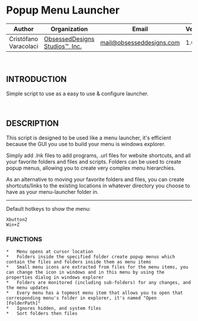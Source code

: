 # Popup Menu Launcher


|Author|Organization|Email|Version|Build|      
----|----|----|----|----|
Cristófano Varacolaci|[ObsessedDesigns Studios™, Inc.](https://obsesseddesigns.com)|mail@obsesseddesigns.com|1.0.0.4|2022.04.14|

&nbsp;
&nbsp;

## INTRODUCTION
Simple script to use as a easy to use & configure launcher.

&nbsp;

## DESCRIPTION
This script is designed to be used like a menu launcher, it's efficient because the GUI you use to build your menu is windows explorer.

Simply add .lnk files to add programs, .url files for website shortcuts, and all your favorite folders and files and scripts. Folders can be used to create popup menus, allowing you to create very complex menu hierarchies. 

As an alternative to moving your favorite folders and files, you can create shortcuts/links to the existing locations in whatever directory you choose to have as your menu-launcher folder in.

-----------------------------------
Default hotkeys to show the menu:

    Xbutton2
    Win+Z

### FUNCTIONS

    *   Menu opens at cursor location
    *   Folders inside the specified folder create popup menus which contain the files and folders inside them as menu items
    *   Small menu icons are extracted from files for the menu items, you can change the icon in windows and in this menu by using the properties dialog in windows explorer
    *   Folders are monitored (including sub-folders) for any changes, and the menu updates
    *   Every menu has a topmost menu item that allows you to open that corresponding menu's folder in explorer, it's named "Open [FolderPath]"
    *   Ignores hidden, and system files
    *   Sort folders then files

&nbsp;
&nbsp;
